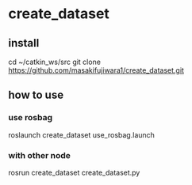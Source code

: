 # create_dataset

## install

cd ~/catkin_ws/src
git clone https://github.com/masakifujiwara1/create_dataset.git

## how to use

### use rosbag
roslaunch create_dataset use_rosbag.launch

### with other node 
rosrun create_dataset create_dataset.py
